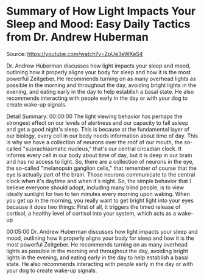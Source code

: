 # Summary of How Light Impacts Your Sleep and Mood: Easy Daily Tactics from Dr. Andrew Huberman

Source: https://youtube.com/watch?v=ZpUe3eWKeS4

Dr. Andrew Huberman discusses how light impacts your sleep and mood, outlining how it properly aligns your body for sleep and how it is the most powerful Zeitgeber. He recommends turning on as many overhead lights as possible in the morning and throughout the day, avoiding bright lights in the evening, and eating early in the day to help establish a basal state. He also recommends interacting with people early in the day or with your dog to create wake-up signals.

Detail Summary: 
00:00:00
The light viewing behavior has perhaps the strongest effect on our levels of alertness and our capacity to fall asleep and get a good night's sleep. This is because at the fundamental layer of our biology, every cell in our body needs information about time of day. This is why we have a collection of neurons over the roof of our mouth, the so-called "suprachiasmatic nucleus," that's our central circadian clock. It informs every cell in our body about time of day, but it is deep in our brain and has no access to light. So, there are a collection of neurons in the eye, the so-called "melanopsin ganglion cells," that remember of course that the eye is actually part of the brain. Those neurons communicate to the central clock when it's daytime and when it's night. So, the simple behavior that I believe everyone should adopt, including many blind people, is to view ideally sunlight for two to ten minutes every morning upon waking. When you get up in the morning, you really want to get bright light into your eyes because it does two things: First of all, it triggers the timed release of cortisol, a healthy level of cortisol into your system, which acts as a wake-up

00:05:00
Dr. Andrew Huberman discusses how light impacts your sleep and mood, outlining how it properly aligns your body for sleep and how it is the most powerful Zeitgeber. He recommends turning on as many overhead lights as possible in the morning and throughout the day, avoiding bright lights in the evening, and eating early in the day to help establish a basal state. He also recommends interacting with people early in the day or with your dog to create wake-up signals.


